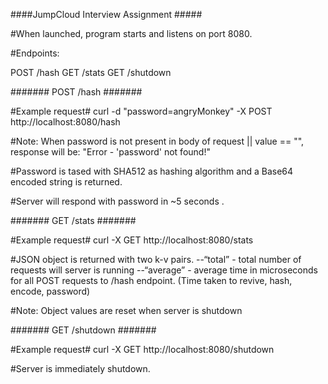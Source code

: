 ####JumpCloud Interview Assignment #####


#When launched, program starts and listens on port 8080.

#Endpoints: 

POST /hash
GET /stats
GET /shutdown


####### POST /hash #######

#Example request#
curl -d "password=angryMonkey" -X POST http://localhost:8080/hash

#Note: When password is not present in body of request ||  value == "", response will be: "Error - 'password' not found!"

#Password is tased with SHA512 as hashing algorithm and a Base64 encoded string is returned. 

#Server will respond with password in ~5 seconds .

####### GET /stats #######

#Example request#
curl -X GET http://localhost:8080/stats

#JSON object is returned with two k-v pairs.
--“total” - total number of requests will server is running
--“average” - average time in microseconds for all POST requests to /hash endpoint. (Time taken to revive, hash, encode, password)

#Note: Object values are reset when server is shutdown

####### GET /shutdown #######

#Example request#
curl -X GET http://localhost:8080/shutdown

#Server is immediately shutdown.
